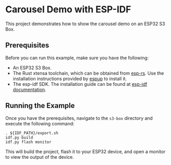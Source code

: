 <!-- Copyright © SixtyFPS GmbH <info@slint.dev> ; SPDX-License-Identifier: MIT -->

# Carousel Demo with ESP-IDF

This project demonstrates how to show the carousel demo on an ESP32 S3 Box.

## Prerequisites

Before you can run this example, make sure you have the following:

- An ESP32 S3 Box.
- The Rust xtensa toolchain, which can be obtained from [esp-rs](https://github.com/esp-rs/). Use the installation instructions provided by [espup](https://github.com/esp-rs/espup#installation) to install it.
- The esp-idf SDK. The installation guide can be found at [esp-idf documentation](https://docs.espressif.com/projects/esp-idf/en/stable/esp32s3/get-started/index.html#installation).

## Running the Example

Once you have the prerequisites, navigate to the `s3-box` directory and execute the following command:

    . ${IDF_PATH}/export.sh
    idf.py build
    idf.py flash monitor

This will build the project, flash it to your ESP32 device, and open a monitor to view the output of the device.

